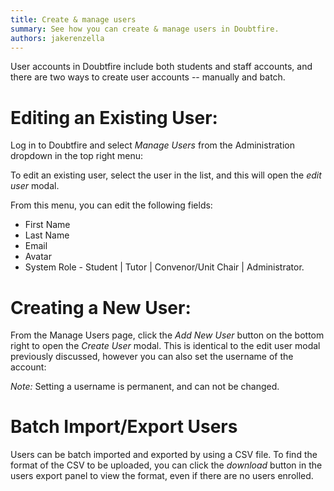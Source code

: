 ```yaml
---
title: Create & manage users
summary: See how you can create & manage users in Doubtfire.
authors: jakerenzella
---
```


User accounts in Doubtfire include both students and staff accounts, and there are two ways to create user accounts --
manually and batch.

# Editing an Existing User:

Log in to Doubtfire and select _Manage Users_ from the Administration dropdown in the top right menu:

<!-- TODO: <img alt="Manage Users" src="/images/articles/staff/create-manage-users/manage-users.png" style="width: 700px; display:block; margin: 0 auto;"></img> -->

To edit an existing user, select the user in the list, and this will open the _edit user_ modal.

<!-- TODO: <img alt="Edit User" src="/images/articles/staff/create-manage-users/edit-users.png" style="width: 700px; display:block; margin: 0 auto;"></img> -->

From this menu, you can edit the following fields:

- First Name
- Last Name
- Email
- Avatar
- System Role - Student | Tutor | Convenor/Unit Chair | Administrator.

# Creating a New User:

From the Manage Users page, click the _Add New User_ button on the bottom right to open the _Create User_ modal. This is
identical to the edit user modal previously discussed, however you can also set the username of the account:

<!-- TODO: <img alt="Create User" src="/images/articles/staff/create-manage-users/create-users.png" style="width: 700px; display:block; margin: 0 auto;"></img> -->

_Note:_ Setting a username is permanent, and can not be changed.

# Batch Import/Export Users

Users can be batch imported and exported by using a CSV file. To find the format of the CSV to be uploaded, you can
click the _download_ button in the users export panel to view the format, even if there are no users enrolled.

<!-- TODO: <img alt="Batch User Creation" src="/images/articles/staff/create-manage-users/batch-create-user.png" style="width: 700px; display:block; margin: 0 auto;"></img> -->
